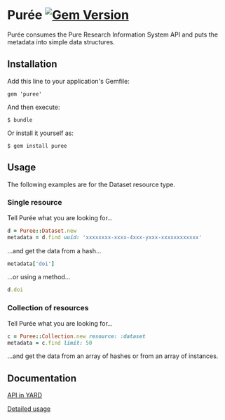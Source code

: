 # Pur&#233;e [![Gem Version](https://badge.fury.io/rb/puree.svg)](https://badge.fury.io/rb/puree)
Pur&#233;e consumes the Pure Research Information System API and puts the metadata into simple data structures.

## Installation

Add this line to your application's Gemfile:

    gem 'puree'

And then execute:

    $ bundle

Or install it yourself as:

    $ gem install puree


## Usage
The following examples are for the Dataset resource type.

### Single resource
Tell Pur&#233;e what you are looking for...

```ruby
d = Puree::Dataset.new
metadata = d.find uuid: 'xxxxxxxx-xxxx-4xxx-yxxx-xxxxxxxxxxxx'
```
...and get the data from a hash...

```ruby
metadata['doi']
```

...or using a method...

```ruby
d.doi
```

### Collection of resources
Tell Pur&#233;e what you are looking for...

```ruby
c = Puree::Collection.new resource: :dataset
metadata = c.find limit: 50
```
...and get the data from an array of hashes or from an array of instances.

## Documentation
[API in YARD](http://www.rubydoc.info/gems/puree/frames)

[Detailed usage](https://github.com/lulibrary/puree/wiki)




